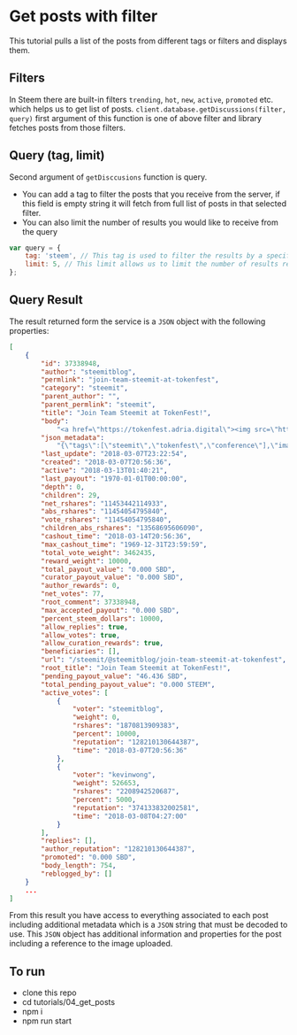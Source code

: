 # Get posts with filter

This tutorial pulls a list of the posts from different tags or filters and displays them.

## Filters

In Steem there are built-in filters `trending`, `hot`, `new`, `active`, `promoted` etc. which helps us to get list of posts. `client.database.getDiscussions(filter, query)` first argument of this function is one of above filter and library fetches posts from those filters.

## Query (tag, limit)

Second argument of `getDisccusions` function is query.

*   You can add a tag to filter the posts that you receive from the server, if this field is empty string it will fetch from full list of posts in that selected filter.
*   You can also limit the number of results you would like to receive from the query

```javascript
var query = {
    tag: 'steem', // This tag is used to filter the results by a specific post tag
    limit: 5, // This limit allows us to limit the number of results returned to 5
};
```

## Query Result

The result returned form the service is a `JSON` object with the following properties:

```json
[
    {
        "id": 37338948,
        "author": "steemitblog",
        "permlink": "join-team-steemit-at-tokenfest",
        "category": "steemit",
        "parent_author": "",
        "parent_permlink": "steemit",
        "title": "Join Team Steemit at TokenFest!",
        "body":
            "<a href=\"https://tokenfest.adria.digital\"><img src=\"https://i.imgur.com/fOScDIW.png\"/></a>\n\nHello Steemians! If you’d like to meet Team Steemit live-in-person, or are just interested in attending what promises to be a great blockchain conference, join us at <a href=\"https://tokenfest.adria.digital/\">TokenFest</a> in San Francisco from March 15th to 16th. \n\nSteemit CEO, Ned Scott, will be participating in a fireside chat alongside Steemit’s CTO, Harry Schmidt, as well as the creator of Utopian.io, Diego Pucci. Steemit will also be hosting the opening party on Thursday night and we’d certainly love to meet as many of you as possible IRL, so head on over to https://tokenfest.adria.digital/ and get your tickets while you can. \n\n*Team Steemit*",
        "json_metadata":
            "{\"tags\":[\"steemit\",\"tokenfest\",\"conference\"],\"image\":[\"https://i.imgur.com/fOScDIW.png\"],\"links\":[\"https://tokenfest.adria.digital\",\"https://tokenfest.adria.digital/\"],\"app\":\"steemit/0.1\",\"format\":\"markdown\"}",
        "last_update": "2018-03-07T23:22:54",
        "created": "2018-03-07T20:56:36",
        "active": "2018-03-13T01:40:21",
        "last_payout": "1970-01-01T00:00:00",
        "depth": 0,
        "children": 29,
        "net_rshares": "11453442114933",
        "abs_rshares": "11454054795840",
        "vote_rshares": "11454054795840",
        "children_abs_rshares": "13568695606090",
        "cashout_time": "2018-03-14T20:56:36",
        "max_cashout_time": "1969-12-31T23:59:59",
        "total_vote_weight": 3462435,
        "reward_weight": 10000,
        "total_payout_value": "0.000 SBD",
        "curator_payout_value": "0.000 SBD",
        "author_rewards": 0,
        "net_votes": 77,
        "root_comment": 37338948,
        "max_accepted_payout": "0.000 SBD",
        "percent_steem_dollars": 10000,
        "allow_replies": true,
        "allow_votes": true,
        "allow_curation_rewards": true,
        "beneficiaries": [],
        "url": "/steemit/@steemitblog/join-team-steemit-at-tokenfest",
        "root_title": "Join Team Steemit at TokenFest!",
        "pending_payout_value": "46.436 SBD",
        "total_pending_payout_value": "0.000 STEEM",
        "active_votes": [
            {
                "voter": "steemitblog",
                "weight": 0,
                "rshares": "1870813909383",
                "percent": 10000,
                "reputation": "128210130644387",
                "time": "2018-03-07T20:56:36"
            },
            {
                "voter": "kevinwong",
                "weight": 526653,
                "rshares": "2208942520687",
                "percent": 5000,
                "reputation": "374133832002581",
                "time": "2018-03-08T04:27:00"
            }
        ],
        "replies": [],
        "author_reputation": "128210130644387",
        "promoted": "0.000 SBD",
        "body_length": 754,
        "reblogged_by": []
    }
    ...
]
```

From this result you have access to everything associated to each post including additional metadata which is a `JSON` string that must be decoded to use. This `JSON` object has additional information and properties for the post including a reference to the image uploaded.

## To run

*   clone this repo
*   cd tutorials/04_get_posts
*   npm i
*   npm run start
